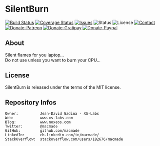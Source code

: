 SilentBurn
==========

[![Build Status](https://img.shields.io/travis/macmade/SilentBurn.svg?branch=master&style=flat)](https://travis-ci.org/macmade/SilentBurn)
[![Coverage Status](https://img.shields.io/coveralls/macmade/SilentBurn.svg?branch=master&style=flat)](https://coveralls.io/r/macmade/SilentBurn?branch=master)
[![Issues](http://img.shields.io/github/issues/macmade/SilentBurn.svg?style=flat)](https://github.com/macmade/SilentBurn/issues)
![Status](https://img.shields.io/badge/status-active-brightgreen.svg?style=flat)
![License](https://img.shields.io/badge/license-mit-brightgreen.svg?style=flat)
[![Contact](https://img.shields.io/badge/contact-@macmade-blue.svg?style=flat)](https://twitter.com/macmade)  
[![Donate-Patreon](https://img.shields.io/badge/donate-patreon-yellow.svg?style=flat)](https://patreon.com/macmade)
[![Donate-Gratipay](https://img.shields.io/badge/donate-gratipay-yellow.svg?style=flat)](https://www.gratipay.com/macmade)
[![Donate-Paypal](https://img.shields.io/badge/donate-paypal-yellow.svg?style=flat)](https://paypal.me/xslabs)

About
-----

Silent flames for you laptop...  
Do not use unless you want to burn your CPU...

License
-------

SilentBurn is released under the terms of the MIT license.

Repository Infos
----------------

    Owner:          Jean-David Gadina - XS-Labs
    Web:            www.xs-labs.com
    Blog:           www.noxeos.com
    Twitter:        @macmade
    GitHub:         github.com/macmade
    LinkedIn:       ch.linkedin.com/in/macmade/
    StackOverflow:  stackoverflow.com/users/182676/macmade
